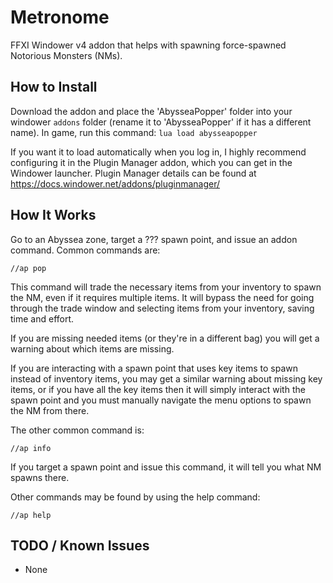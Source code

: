 # Metronome
FFXI Windower v4 addon that helps with spawning force-spawned Notorious Monsters (NMs).

## How to Install

Download the addon and place the 'AbysseaPopper' folder into your windower `addons` folder (rename it to 'AbysseaPopper' if it has a different name).
In game, run this command: `lua load abysseapopper`

If you want it to load automatically when you log in, I highly recommend configuring it in the Plugin Manager addon, which you can get in the Windower launcher.
Plugin Manager details can be found at https://docs.windower.net/addons/pluginmanager/

## How It Works

Go to an Abyssea zone, target a ??? spawn point, and issue an addon command. Common commands are:
```
//ap pop
```
This command will trade the necessary items from your inventory to spawn the NM, even if it requires multiple items. It will bypass the need for going through the trade window and selecting items from your inventory, saving time and effort.

If you are missing needed items (or they're in a different bag) you will get a warning about which items are missing.

If you are interacting with a spawn point that uses key items to spawn instead of inventory items, you may get a similar warning about missing key items, or if you have all the key items then it will simply interact with the spawn point and you must manually navigate the menu options to spawn the NM from there.

The other common command is:
```
//ap info
```
If you target a spawn point and issue this command, it will tell you what NM spawns there.

Other commands may be found by using the help command:
```
//ap help
```

## TODO / Known Issues
* None
